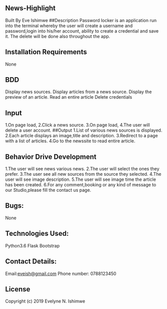 ## News-Highlight
Built By Eve Ishimwe
##Description
Password locker is an application run into the terminal whereby the user will create a username and password,login into his/her account,
ability to create a credential and save it. The delete will be done also throughout the app.
## Installation Requirements
None
## BDD
Display news sources.
Display articles from a news source.
Display the preview of an article.
Read an entire article
Delete credentials
## Input
1.On page load,
2.Click a news source.
3.On page load,
4.The user will delete a user account.
##Output
1.List of various news sources is displayed.
2.Each article displays an image,title and description.
3.Redirect to a page with a list of articles.
4.Go to the newssite to read entire article.
## Behavior Drive Development
1.The user will see news various news.
2.The user will select the ones they prefer.
3.The user see all new sources from the source they selected.
4.The user will see image description.
5.The user will see  image time the article has been created.
6.For any comment,booking or any kind of message to our Studio,please fill the contact us page.
## Bugs:
None
## Technologies Used:
Python3.6
Flask
Bootstrap
## Contact Details:
Email:eveish@gmail.com
Phone number: 0788123450
## License
Copyright (c) 2019 Evelyne N. Ishimwe